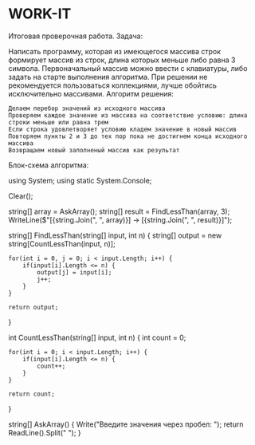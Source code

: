 # WORK-IT
Итоговая проверочная работа.
Задача:

Написать программу, которая из имеющегося массива строк формирует массив из строк, длина которых меньше либо равна 3 символа. Первоначальный массив можно ввести с клавиатуры, либо задать на старте выполнения алгоритма. При решении не рекомендуется пользоваться коллекциями, лучше обойтись исключительно массивами.
Алгоритм решения:

    Делаем перебор значений из исходного массива
    Проверяем каждое значение из массива на соответствие условию: длина строки меньше или равна трем
    Если строка удовлетворяет условию кладем значение в новый массив
    Повторяем пункты 2 и 3 до тех пор пока не достигнем конца исходного массива
    Возвращаем новый заполненый массив как результат

Блок-схема алгоритма:

using System;
using static System.Console;

Clear();

string[] array = AskArray();
string[] result = FindLessThan(array, 3);
WriteLine($"[{string.Join(", ", array)}] -> [{string.Join(", ", result)}]");

string[] FindLessThan(string[] input, int n) {
    string[] output = new string[CountLessThan(input, n)];

    for(int i = 0, j = 0; i < input.Length; i++) {
        if(input[i].Length <= n) {
            output[j] = input[i];
            j++;
        }
    }

    return output;
}

int CountLessThan(string[] input, int n) {
    int count = 0;

    for(int i = 0; i < input.Length; i++) {
        if(input[i].Length <= n) {
            count++;
        }
    }

    return count;
}

string[] AskArray() {
    Write("Введите значения через пробел: ");
    return ReadLine().Split(" ");
}

